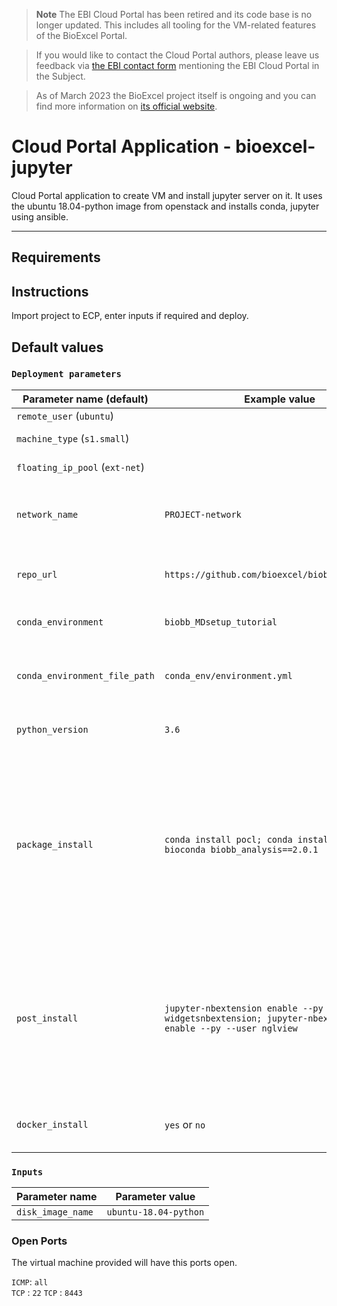 > **Note**
> The EBI Cloud Portal has been retired and its code base is no longer updated. This includes all tooling for the VM-related features of the BioExcel Portal.

> If you would like to contact the Cloud Portal authors, please leave us feedback via [the EBI contact form](https://www.ebi.ac.uk/about/contact/support/other) mentioning the EBI Cloud Portal in the Subject.

> As of March 2023 the BioExcel project itself is ongoing and you can find more information on [its official website](https://bioexcel.eu/).

# Cloud Portal Application - bioexcel-jupyter
Cloud Portal application to create VM and install jupyter server on it.
It uses the ubuntu 18.04-python image from openstack and installs conda, jupyter using ansible.

---

## Requirements


## Instructions
Import project to ECP, enter inputs if required and deploy.

## Default values

### `Deployment parameters`

| Parameter name (default)     | Example value                           | Description |
| ---                          | --------                                |---          |
|`remote_user` (`ubuntu`)      |                                         |             | 
|`machine_type` (`s1.small`)   |                                         | Flavour of the instance |
|`floating_ip_pool` (`ext-net`)|                                         | Preexisting Floating IP pool |
|`network_name`                | `PROJECT-network`                       | Preexisting network to which an instance will be attached |
|`repo_url`                    | `https://github.com/bioexcel/biobb_wf_md_setup` | URL of Github repository containing the notebook |
|`conda_environment`           | `biobb_MDsetup_tutorial`                | Conda Environment name |
|`conda_environment_file_path` | `conda_env/environment.yml`             | Conda environment file path relative to the repository root |          
|`python_version`              | `3.6`                                   | Python version for Conda Environment | 
|`package_install`             | `conda install pocl; conda install -y -c bioconda biobb_analysis==2.0.1` | Specify additional install commands, separated with a semicolon (;). Arbitrary list of packages will be installed, when environment path not specified plus `pocl`, when `package_install` not specified |
|`post_install`                | `jupyter-nbextension enable --py --user widgetsnbextension; jupyter-nbextension enable --py --user nglview` | Specify some additional commands to execute after activating environment. Arbitrary `jupyter-nbextension` command executed, when `package_install` not specified |
|`docker_install`              | `yes` or `no`                           | the flag to set whether docker needs to be installed or not |


### `Inputs`

| Parameter name          | Parameter value       |
| ---                     | ---                   |
| `disk_image_name`       | `ubuntu-18.04-python`        |

### Open Ports
The virtual machine provided will have this ports open.

`ICMP`: `all`  
`TCP` : `22`
`TCP` : `8443`

